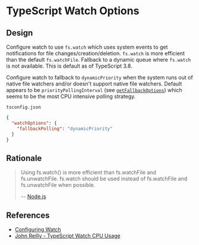 # TypeScript Watch Options

## Design

Configure watch to use `fs.watch` which uses system events to get notifications for file changes/creation/deletion.
`fs.watch` is more efficient than the default `fs.watchFile`.
Fallback to a dynamic queue where `fs.watch` is not available.
This is default as of TypeScript 3.8.

Configure watch to fallback to `dynamicPriority` when the system runs out of native file watchers and/or doesn't support native file watchers.
Default appears to be `priorityPollingInterval` (see [`getFallbackOptions`](https://github.com/microsoft/TypeScript/blob/master/src/compiler/watchUtilities.ts)) which seems to be the most CPU intensive polling strategy.

`tsconfig.json`

```json
{
  "watchOptions": {
    "fallbackPolling": "dynamicPriority"
  }
}
```

## Rationale

> Using fs.watch() is more efficient than fs.watchFile and fs.unwatchFile.
> fs.watch should be used instead of fs.watchFile and fs.unwatchFile when possible.
>
> -- [Node.js](https://nodejs.org/api/fs.html#fs_fs_watchfile_filename_options_listener)

## References

- [Configuring Watch](https://github.com/microsoft/TypeScript-Handbook/blob/master/pages/Configuring%20Watch.md)
- [John Reilly - TypeScript Watch CPU Usage](https://blog.johnnyreilly.com/2019/05/typescript-and-high-cpu-usage-watch.html)
